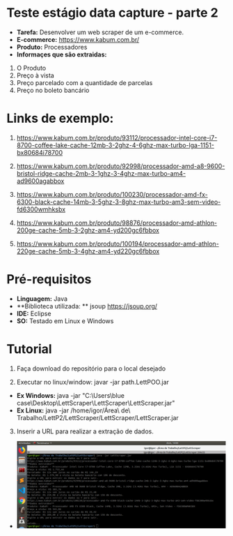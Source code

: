 # Teste estágio data capture - parte 2

- **Tarefa:** Desenvolver um web scraper de um e-commerce.
- **E-commerce:** https://www.kabum.com.br/
- **Produto:** Processadores
- **Informaçes que são extraidas:**
1. O Produto
2. Preço à vista
3. Preço parcelado com a quantidade de parcelas
4. Preço no boleto bancário

# Links de exemplo:
1. https://www.kabum.com.br/produto/93112/processador-intel-core-i7-8700-coffee-lake-cache-12mb-3-2ghz-4-6ghz-max-turbo-lga-1151-bx80684i78700

2. https://www.kabum.com.br/produto/92998/processador-amd-a8-9600-bristol-ridge-cache-2mb-3-1ghz-3-4ghz-max-turbo-am4-ad9600agabbox

3. https://www.kabum.com.br/produto/100230/processador-amd-fx-6300-black-cache-14mb-3-5ghz-3-8ghz-max-turbo-am3-sem-video-fd6300wmhksbx

4. https://www.kabum.com.br/produto/98876/processador-amd-athlon-200ge-cache-5mb-3-2ghz-am4-yd200gc6fbbox

5. https://www.kabum.com.br/produto/100194/processador-amd-athlon-220ge-cache-5mb-3-4ghz-am4-yd220gc6fbbox

# Pré-requisitos

- **Linguagem:** Java
- **Biblioteca utilizada: ** jsoup https://jsoup.org/
- **IDE:** Eclipse
- **SO:** Testado em Linux e Windows


# Tutorial

1. Faça download do repositório para o local desejado

2. Executar no linux/window:
javar -jar path\.LettPOO.jar

- **Ex Windows:** java -jar "C:\Users\blue case\Desktop\LettScraper\LettScraper\LettScraper.jar"
- **Ex Linux:** java -jar /home/igor/Área\ de\ Trabalho/LettP2/LettScraper/LettScraper/LettScraper.jar 

 3. Inserir a URL para realizar a extração de dados.
 - ![](https://github.com/igorbnl/LettScraper/blob/master/LettScraper/exUSO.png)
